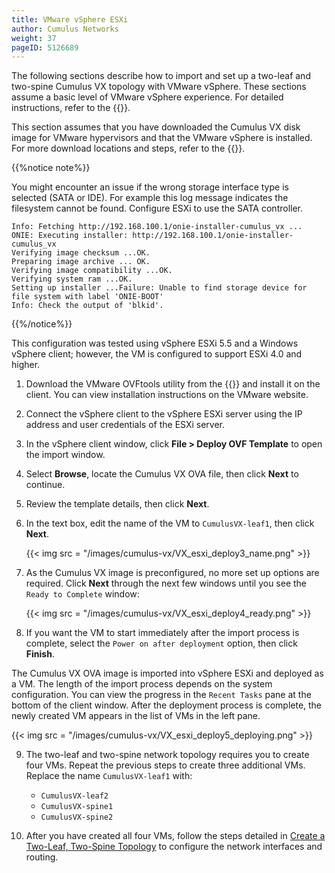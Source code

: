 ```yaml
---
title: VMware vSphere ESXi
author: Cumulus Networks
weight: 37
pageID: 5126689
---
```

The following sections describe how to import and set up a two-leaf and two-spine Cumulus VX topology with VMware vSphere. These sections assume a basic level of VMware vSphere experience. For detailed instructions, refer to the {{<exlink url="https://docs.vmware.com/en/VMware-vSphere/index.html" text="VMware vSphere documentation">}}.

This section assumes that you have downloaded the Cumulus VX disk image for VMware hypervisors and that the VMware vSphere is installed. For more download locations and steps, refer to the {{<link url="Getting-Started" text="Getting Started">}}.

{{%notice note%}}

You might encounter an issue if the wrong storage interface type is selected (SATA or IDE). For example this log message indicates the filesystem cannot be found. Configure ESXi to use the SATA controller.

```
Info: Fetching http://192.168.100.1/onie-installer-cumulus_vx ...
ONIE: Executing installer: http://192.168.100.1/onie-installer-cumulus_vx
Verifying image checksum ...OK.
Preparing image archive ... OK.
Verifying image compatibility ...OK.
Verifying system ram ...OK.
Setting up installer ...Failure: Unable to find storage device for file system with label 'ONIE-BOOT'
Info: Check the output of 'blkid'.
```

{{%/notice%}}

This configuration was tested using vSphere ESXi 5.5 and a Windows vSphere client; however, the VM is configured to support ESXi 4.0 and higher.

1. Download the VMware OVFtools utility from the {{<exlink url="https://my.vmware.com/web/vmware/details?productId=352&downloadGroup=OVFTOOL350" text="VMware downloads page">}} and install it on the client. You can view installation instructions on the VMware website.

2. Connect the vSphere client to the vSphere ESXi server using the IP address and user credentials of the ESXi server.

3. In the vSphere client window, click **File \> Deploy OVF Template** to open the import window.

4. Select **Browse**, locate the Cumulus VX OVA file, then click **Next** to continue.

5. Review the template details, then click **Next**.

6. In the text box, edit the name of the VM to `CumulusVX-leaf1`, then click **Next**.

    {{< img src = "/images/cumulus-vx/VX_esxi_deploy3_name.png" >}}

7. As the Cumulus VX image is preconfigured, no more set up options are required. Click **Next** through the next few windows until you see the `Ready to Complete` window:

    {{< img src = "/images/cumulus-vx/VX_esxi_deploy4_ready.png" >}}

8. If you want the VM to start immediately after the import process is complete, select the `Power on after deployment` option, then click **Finish**.

The Cumulus VX OVA image is imported into vSphere ESXi and deployed as a VM. The length of the import process depends on the system configuration. You can view the progress in the `Recent Tasks` pane at the bottom of the client window. After the deployment process is complete, the newly created VM appears in the list of VMs in the left pane.

{{< img src = "/images/cumulus-vx/VX_esxi_deploy5_deploying.png" >}}

9. The two-leaf and two-spine network topology requires you to create four VMs. Repeat the previous steps to create three additional VMs. Replace the name `CumulusVX-leaf1` with:

   - `CumulusVX-leaf2`
   - `CumulusVX-spine1`
   - `CumulusVX-spine2`

2. After you have created all four VMs, follow the steps detailed in [Create a Two-Leaf, Two-Spine Topology](/cumulus-vx/Create-a-Two-Leaf-Two-Spine-Topology) to configure the network interfaces and routing.
